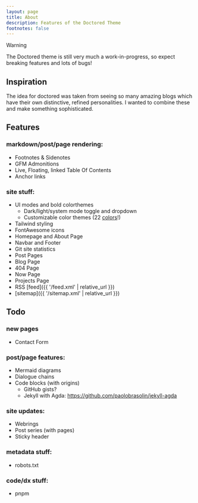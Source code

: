 ```yaml
---
layout: page
title: About
description: Features of the Doctored Theme
footnotes: false
---
```


> [!WARNING]
> The Doctored theme is still very much a work-in-progress, so expect breaking features and lots of bugs!

## Inspiration

The idea for doctored was taken from seeing so many amazing blogs which have their own distinctive, refined personalities. I wanted to combine these and make something sophisticated.

## Features

### markdown/post/page rendering:

- Footnotes & Sidenotes
- GFM Admonitions
- Live, Floating, linked Table Of Contents
- Anchor links

### site stuff:

- UI modes and bold colorthemes
  - Dark/light/system mode toggle and dropdown
  - Customizable color themes (22 [colors](tailwindcss.com/docs/colors)!)
- Tailwind styling
- FontAwesome icons
- Homepage and About Page
- Navbar and Footer
- Git site statistics
- Post Pages
- Blog Page
- 404 Page
- Now Page
- Projects Page
- RSS [feed]({{ '/feed.xml' | relative_url }})
- [sitemap]({{ '/sitemap.xml' | relative_url }})

## Todo

### new pages

- Contact Form

### post/page features:

- Mermaid diagrams
- Dialogue chains
- Code blocks (with origins)
  - GitHub gists?
  - Jekyll with Agda: https://github.com/paolobrasolin/jekyll-agda

### site updates:
- Webrings
- Post series (with pages)
- Sticky header 

### metadata stuff:

- robots.txt

### code/dx stuff:

 - pnpm
